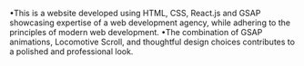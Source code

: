 •This is a website developed using HTML, CSS, React.js and GSAP showcasing expertise of a web development agency,
while adhering to the principles of modern web development.
•The combination of GSAP animations, Locomotive Scroll,
and thoughtful design choices contributes to a polished and professional look.

